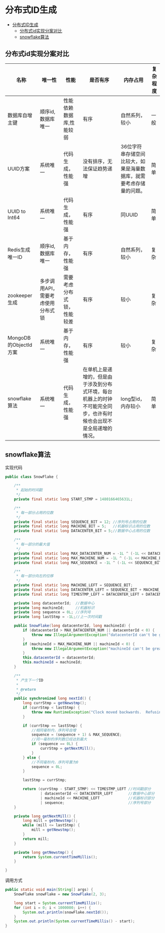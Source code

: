 # 分布式ID生成

- [分布式ID生成](#%e5%88%86%e5%b8%83%e5%bc%8fid%e7%94%9f%e6%88%90)
  - [分布式id实现分案对比](#%e5%88%86%e5%b8%83%e5%bc%8fid%e5%ae%9e%e7%8e%b0%e5%88%86%e6%a1%88%e5%af%b9%e6%af%94)
  - [snowflake算法](#snowflake%e7%ae%97%e6%b3%95)


## 分布式id实现分案对比

|名称|唯一性|性能|是否有序|内存占用|复杂程度|
|----|---|----|----|----|----|
|数据库自增主键|顺序id,数据库唯一|性能依赖数据库,性能较弱|有序|自然系列，较小|一般|
|UUID方案|系统唯一|代码生成，性能强|没有排序，无法保证趋势递增|36位字符串存储空间比较大，如果是海量数据库，就需要考虑存储量的问题。|简单|
|UUID to Int64|系统唯一|代码生成，性能强|有序|同UUID|简单|
|Redis生成唯一ID|顺序id,数据库唯一|基于内存，性能强|有序|自然系列，较小|复杂|
|zookeeper生成|多步调用API，需要考虑使用分布式锁|需要考虑分布式锁，性能较差|有序|较小|复杂|
|MongoDB的ObjectId方案|系统唯一|基于内存，性能强|有序|较小|复杂|
|snowflake算法|系统唯一|代码生成，性能强|在单机上是递增的，但是由于涉及到分布式环境，每台机器上的时钟不可能完全同步，也许有时候也会出现不是全局递增的情况。|long型id，内存较小|简单|

## snowflake算法

实现代码
```java
public class SnowFlake {

    /**
     * 起始的时间戳
     */
    private final static long START_STMP = 1480166465631L;

    /**
     * 每一部分占用的位数
     */
    private final static long SEQUENCE_BIT = 12; //序列号占用的位数
    private final static long MACHINE_BIT = 5;   //机器标识占用的位数
    private final static long DATACENTER_BIT = 5;//数据中心占用的位数

    /**
     * 每一部分的最大值
     */
    private final static long MAX_DATACENTER_NUM = -1L ^ (-1L << DATACENTER_BIT);
    private final static long MAX_MACHINE_NUM = -1L ^ (-1L << MACHINE_BIT);
    private final static long MAX_SEQUENCE = -1L ^ (-1L << SEQUENCE_BIT);

    /**
     * 每一部分向左的位移
     */
    private final static long MACHINE_LEFT = SEQUENCE_BIT;
    private final static long DATACENTER_LEFT = SEQUENCE_BIT + MACHINE_BIT;
    private final static long TIMESTMP_LEFT = DATACENTER_LEFT + DATACENTER_BIT;

    private long datacenterId;  //数据中心
    private long machineId;     //机器标识
    private long sequence = 0L; //序列号
    private long lastStmp = -1L;//上一次时间戳

    public SnowFlake(long datacenterId, long machineId) {
        if (datacenterId > MAX_DATACENTER_NUM || datacenterId < 0) {
            throw new IllegalArgumentException("datacenterId can't be greater than MAX_DATACENTER_NUM or less than 0");
        }
        if (machineId > MAX_MACHINE_NUM || machineId < 0) {
            throw new IllegalArgumentException("machineId can't be greater than MAX_MACHINE_NUM or less than 0");
        }
        this.datacenterId = datacenterId;
        this.machineId = machineId;
    }

    /**
     * 产生下一个ID
     *
     * @return
     */
    public synchronized long nextId() {
        long currStmp = getNewstmp();
        if (currStmp < lastStmp) {
            throw new RuntimeException("Clock moved backwards.  Refusing to generate id");
        }

        if (currStmp == lastStmp) {
            //相同毫秒内，序列号自增
            sequence = (sequence + 1) & MAX_SEQUENCE;
            //同一毫秒的序列数已经达到最大
            if (sequence == 0L) {
                currStmp = getNextMill();
            }
        } else {
            //不同毫秒内，序列号置为0
            sequence = 0L;
        }

        lastStmp = currStmp;

        return (currStmp - START_STMP) << TIMESTMP_LEFT //时间戳部分
                | datacenterId << DATACENTER_LEFT       //数据中心部分
                | machineId << MACHINE_LEFT             //机器标识部分
                | sequence;                             //序列号部分
    }

    private long getNextMill() {
        long mill = getNewstmp();
        while (mill <= lastStmp) {
            mill = getNewstmp();
        }
        return mill;
    }

    private long getNewstmp() {
        return System.currentTimeMillis();
    }

}
```

调用方式
```java
public static void main(String[] args) {
    SnowFlake snowFlake = new SnowFlake(2, 3);

    long start = System.currentTimeMillis();
    for (int i = 0; i < 1000000; i++) {
        System.out.println(snowFlake.nextId());
    }
    System.out.println(System.currentTimeMillis() - start);
}
```